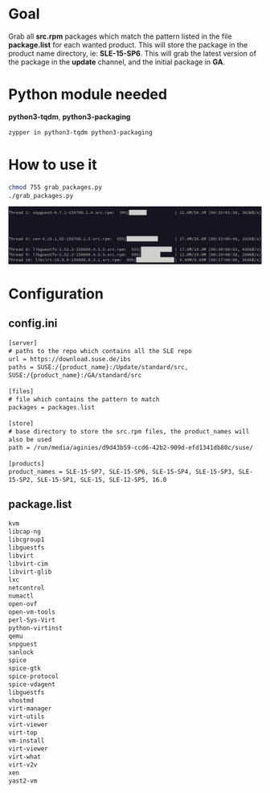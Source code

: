 # Goal

Grab all **src.rpm** packages which match the pattern listed in the file **package.list** for each wanted product.
This will store the package in the product name directory, ie: **SLE-15-SP6**. This will grab the latest version 
of the package in the **update** channel, and the initial package in **GA**.

# Python module needed

**python3-tqdm**, **python3-packaging**

```bash
zypper in python3-tqdm python3-packaging
```

# How to use it

```bash
chmod 755 grab_packages.py
./grab_packages.py
```
![image](https://github.com/aginies/grab_packages/blob/298eb4d7c6916ce2030fa00aa79d5e4afa10d180/grab.jpg)

# Configuration

## config.ini

```
[server]
# paths to the repo which contains all the SLE repo
url = https://download.suse.de/ibs
paths = SUSE:/{product_name}:/Update/standard/src, SUSE:/{product_name}:/GA/standard/src 

[files]
# file which contains the pattern to match
packages = packages.list

[store]
# base directory to store the src.rpm files, the product_names will also be used
path = /run/media/aginies/d9d43b59-ccd6-42b2-909d-efd1341db80c/suse/

[products]
product_names = SLE-15-SP7, SLE-15-SP6, SLE-15-SP4, SLE-15-SP3, SLE-15-SP2, SLE-15-SP1, SLE-15, SLE-12-SP5, 16.0
```

## package.list

```hyper-v
kvm
libcap-ng
libcgroup1
libguestfs
libvirt
libvirt-cim
libvirt-glib
lxc
netcontrol
numactl
open-ovf
open-vm-tools
perl-Sys-Virt
python-virtinst
qemu
snpguest
sanlock
spice
spice-gtk
spice-protocol
spice-vdagent
libguestfs
vhostmd
virt-manager
virt-utils
virt-viewer
virt-top
vm-install
virt-viewer
virt-what
virt-v2v
xen
yast2-vm
```
